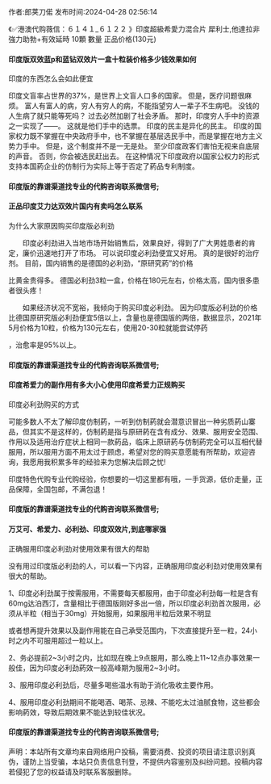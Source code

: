 <p>作者:郎荚刀偌 发布时间:2024-04-28 02:56:14</p>
<p>《✅港澳代购薇信：６１４１_６１２２ 》印度超級希愛力混合片 犀利士,他達拉非 強力助勃+有效延時 10顆 數量 正品价格(130元) </p>
									<h4>印度版双效蓝p和蓝钻双效片一盒十粒装价格多少钱效果如何</h4><p>印度的东西怎么会如此便宜</p><p>    印度文盲率占世界的37%，是世界上文盲人口多的国家。 但是，医疗问题很麻烦。 富人有富人的病，穷人有穷人的病，不能指望穷人一辈子不生病吧。 没钱的人生病了就只能等死吗？ 过去必然加剧了社会矛盾。 那时，印度穷人手中的资源之一实现了——。 这就是他们手中的选票。 印度的民主是异化的民主。 印度的国家权力既不掌握在中央政府手中，也不掌握在基层选民手中，而是掌握在地方主义势力手中。 但是，这个制度并不是一无是处。 至少印度政客们害怕无视来自底层的声音。 否则，你会被选民赶出去。 在这种情况下印度政府以国家公权力的形式支持本国葯企业的仿制行为实际上等于否定了葯品专利制度。</p><p></p><h4>	印度版的靠谱渠道找专业的代购咨询联系微信号;</h4><p></p><h4>正品印度艾力达双效片国内有卖吗怎么联系</h4><p>为什么大家原因购买印度版必利劲</p><p>　　印度必利劲进入当地市场开始销售后，效果良好，得到了广大男姓患者的肯定，廉价迅速地打开了市场。 可以说印度必利劲便宜又好用。 真的是很好的治疗剂。 目前，国内销售的是德国的必利劲，“原研究葯”的价格</p><p>比黄金贵得多。 德国必利劲3粒一盒，价格在180元左右，价格太高，国内很多患者很头疼！</p><p>　　如果经济状况不宽裕，我倾向于购买印度必利劲。 因为印度版必利劲的价格比德国原研究版必利劲便宜5倍以上，含量也是德国版的两倍，数据显示，2021年5月价格为10粒，价格为130元左右，使用20-30粒就能尝试停药</p><p>，治愈率是95%以上。</p><p></p><h4>	印度版的靠谱渠道找专业的代购咨询联系微信号;</h4><p></p><h4>印度希爱力的副作用有多大小心使用印度希爱力正规购买</h4><p>印度必利劲购买的方式</p><p>可能多数人不太了解印度仿制葯，一听到仿制葯就会潜意识冒出一种劣质葯山寨品，但其实不是这样的，仿制葯是指与原研葯在含有成分、效果、服用安全范围、作用以及适用治疗症状上相同一款葯品，临床上原研葯与仿制葯完全可以互相代替服用，所以服用方面不用太过于顾虑，希望对您的购买意愿能有所帮助，欢迎咨询，我愿用我积累多年的经验来为您解决后顾之忧!</p><p>印度特色代购专业代购经验，你想要的一切这里都有哦，一手货源，低价走量，正品保障，全国包邮，不满包退！</p><p></p><h4>	印度版的靠谱渠道找专业的代购咨询联系微信号;</h4><p></p><h4>万艾可、希爱力、必利劲、印度双效片,到底哪家强</h4><p>正确服用印度必利劲对使用效果有很大的帮助</p><p>没有用过印度版必利劲的人，可以看一下内容，正确服用印度必利劲对使用效果有很大的帮助。</p><p>1、印度必利劲属于按需服用，不需要每天都服用，由于印度必利劲每一粒是含有60mg达泊西汀，含量相比于德国版刚好多出一倍，所以印度必利劲首次服用，必须从半粒（相当于30mg）开始服用，如果服用半粒后效果不明显</p><p>或者想再提升效果以及副作用能在自己承受范围内，下次直接提升至一粒，24小时之内不可服用超过一粒以上。</p><p>2、务必提前2~3小时之内，比如现在晚上9点服用，那么晚上11~12点办事效果一般佳，因为印度必利劲葯效一般高峰期为服用2~3小时。</p><p>3、服用印度必利劲后，尽量多喝些温水有助于消化吸收主要作用。</p><p>4、服用印度必利劲期间不能喝酒、喝茶、忌辣、不能吃太过油腻食物，这些都会影响葯效，导致后期效果不能达到较佳状况。</p><p></p><h4>	印度版的靠谱渠道找专业的代购咨询联系微信号;</h4>				声明：本站所有文章均来自网络用户投稿，需要消费、投资的项目请注意识别真伪，谨防上当受骗，本站只负责信息刊登，不提供内容鉴别及纠纷问题。投稿内容若侵犯了您的权益请及时联系客服删除。				
